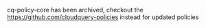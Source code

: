 
cq-policy-core has been archived, checkout the https://github.com/cloudquery-policies instead for updated policies 
